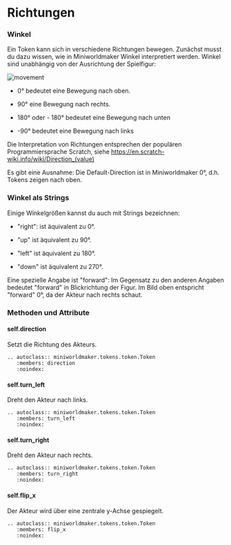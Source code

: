 Richtungen
==========

### Winkel

Ein Token kann sich in verschiedene Richtungen bewegen. Zunächst musst du dazu wissen, wie in Miniworldmaker Winkel interpretiert werden.
Winkel sind unabhängig von der Ausrichtung der Spielfigur:

![movement](/_images/movement.jpg)

  * 0° bedeutet eine Bewegung nach oben.
  
  * 90° eine Bewegung nach rechts.
  
  * 180° oder - 180° bedeutet eine Bewegung nach unten
  
  * -90° bedeutet eine Bewegung nach links
  
Die Interpretation von Richtungen entsprechen der populären Programmiersprache Scratch, siehe https://en.scratch-wiki.info/wiki/Direction_(value)

Es gibt eine Ausnahme: Die Default-Direction ist in Miniworldmaker 0°, d.h. Tokens zeigen nach oben.
  
### Winkel als Strings

Einige Winkelgrößen kannst du auch mit Strings bezeichnen:

  * "right": ist äquivalent zu 0°.
  
  * "up" ist äquivalent zu 90°.
  
  * "left" ist äquivalent zu 180°.
  
  * "down" ist äquivalent zu 270°.

Eine spezielle Angabe ist "forward": Im Gegensatz zu den anderen Angaben bedeutet "forward"
 in Blickrichtung der Figur. Im Bild oben entspricht "forward" 0°, da der Akteur nach rechts schaut.

### Methoden und Attribute

#### self.direction

Setzt die Richtung des Akteurs.

```eval_rst
.. autoclass:: miniworldmaker.tokens.token.Token
   :members: direction
   :noindex:
```

#### self.turn_left

Dreht den Akteur nach links.

```eval_rst
.. autoclass:: miniworldmaker.tokens.token.Token
   :members: turn_left
   :noindex:
```

#### self.turn_right

Dreht den Akteur nach rechts.

```eval_rst
.. autoclass:: miniworldmaker.tokens.token.Token
   :members: turn_right
   :noindex:
```

#### self.flip_x

Der Akteur wird über eine zentrale y-Achse gespiegelt.

```eval_rst
.. autoclass:: miniworldmaker.tokens.token.Token
   :members: flip_x
   :noindex:
```